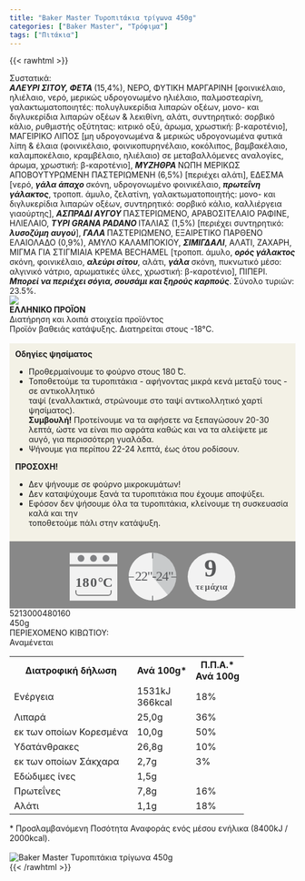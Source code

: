 ```yaml
---
title: "Baker Master Τυροπιτάκια τρίγωνα 450g"
categories: ["Baker Master", "Τρόφιμα"]
tags: ["Πιτάκια"]
---
```

{{< rawhtml >}}

<div class="sload21"><div class="product"><div id="sistatika">Συστατικά:</div><div class="alltext"><strong><em>ΑΛΕΥΡΙ ΣΙΤΟΥ, ΦΕΤΑ </em></strong>(15,4%), ΝΕΡΟ, ΦΥΤΙΚΗ ΜΑΡΓΑΡΙΝΗ [φοινικέλαιο, ηλιέλαιο, νερό, μερικώς υδρογονωμένο ηλιέλαιο, παλμοστεαρίνη, γαλακτωματοποιητές: πολυγλυκερίδια λιπαρών οξέων, μονο- και διγλυκερίδια λιπαρών οξέων &amp; λεκιθίνη, αλάτι, συντηρητικό: σορβικό κάλιο, ρυθμιστής οξύτητας: κιτρικό οξύ, άρωμα, χρωστική: β-καροτένιο], ΜΑΓΕΙΡΙΚΟ ΛΙΠΟΣ [μη υδρογονωμένα &amp; μερικώς υδρογονωμένα φυτικά λίπη &amp; έλαια (φοινικέλαιο, φοινικοπυρηνέλαιο, κοκόλιπος, βαμβακέλαιο, καλαμποκέλαιο, κραμβέλαιο, ηλιέλαιο) σε μεταβαλλόμενες αναλογίες, άρωμα, χρωστική: β-καροτένιο], <strong><em>ΜΥΖΗΘΡΑ </em></strong>ΝΩΠΗ ΜΕΡΙΚΩΣ ΑΠΟΒΟΥΤΥΡΩΜΕΝΗ ΠΑΣΤΕΡΙΩΜΕΝΗ (6,5%) [περιέχει αλάτι], ΕΔΕΣΜΑ [νερό, <strong><em>γάλα άπαχο </em></strong>σκόνη, υδρογονωμένο φοινικέλαιο, <strong><em>πρωτεΐνη γάλακτος</em></strong>, τροποπ. άμυλο, ζελατίνη, γαλακτωματοποιητής: μονο- και διγλυκερίδια λιπαρών οξέων, συντηρητικό: σορβικό κάλιο, καλλιέργεια γιαούρτης], <strong><em>ΑΣΠΡΑΔΙ ΑΥΓΟΥ </em></strong>ΠΑΣΤΕΡΙΩΜΕΝΟ, ΑΡΑΒΟΣΙΤΕΛΑΙΟ ΡΑΦΙΝΕ, ΗΛΙΕΛΑΙΟ, <strong><em>ΤΥΡΙ GRANA PADANO </em></strong>ΙΤΑΛΙΑΣ (1,5%) [περιέχει συντηρητικό: <strong><em>λυσοζύμη αυγού</em></strong>], <strong><em>ΓΑΛΑ </em></strong>ΠΑΣΤΕΡΙΩΜΕΝΟ, ΕΞΑΙΡΕΤΙΚΟ ΠΑΡΘΕΝΟ ΕΛΑΙΟΛΑΔΟ (0,9%), ΑΜΥΛΟ ΚΑΛΑΜΠΟΚΙΟΥ, <strong><em>ΣΙΜΙΓΔΑΛΙ</em></strong>, ΑΛΑΤΙ, ΖΑΧΑΡΗ, ΜΙΓΜΑ ΓΙΑ ΣΤΙΓΜΙΑΙΑ ΚΡΕΜΑ BECHAMEL [τροποπ. άμυλο, <strong><em>ορός γάλακτος </em></strong>σκόνη, φοινικέλαιο, <strong><em>αλεύρι σίτου</em></strong>, αλάτι, <strong><em>γάλα </em></strong>σκόνη, πυκνωτικό μέσο: αλγινικό νάτριο, αρωματικές ύλες, χρωστική: β-καροτένιο], ΠΙΠΕΡΙ. <strong><em>Μπορεί να περιέχει σόγια, σουσάμι και ξηρούς καρπούς</em></strong>. Σύνολο τυριών: 23.5%.</div><div id="flag"><div id="flagimage" style="margin:0"><img src="/media/icons/gr.svg"></div><span id="flagtext"><b>ΕΛΛΗΝΙΚΟ ΠΡΟΪΟΝ</b></span></div><div id="loipa">Διατήρηση και λοιπά στοιχεία προϊόντος</div><div class="alltext">Προϊόν βαθειάς κατάψυξης. Διατηρείται στους -18°C.<br><br><div style="background:#f3f1e6;padding:10px;margin:0px"><b>Οδηγίες ψησίματος</b><br><ul><li>Προθερμαίνουμε το φούρνο στους 180 ̊C.</li><li>Τοποθετούμε τα τυροπιτάκια - αφήνοντας μικρά κενά μεταξύ τους - σε αντικολλητικό<br>ταψί (εναλλακτικά, στρώνουμε στο ταψί αντικολλητικό χαρτί ψησίματος).</li><b>Συμβουλή!</b> Προτείνουμε να τα αφήσετε να ξεπαγώσουν 20-30 λεπτά, ώστε να είναι πιο αφράτα καθώς και να τα αλείψετε με αυγό, για περισσότερη γυαλάδα.<li>Ψήνουμε για περίπου 22-24 λεπτά, έως ότου ροδίσουν.</li></ul><b>ΠΡΟΣΟΧΗ!</b><br><ul><li>Δεν ψήνουμε σε φούρνο μικροκυμάτων!</li><li>Δεν καταψύχουμε ξανά τα τυροπιτάκια που έχουμε αποψύξει.</li><li>Εφόσον δεν ψήσουμε όλα τα τυροπιτάκια, κλείνουμε τη συσκευασία καλά και την<br>τοποθετούμε πάλι στην κατάψυξη.</li></ul></div><div style="width:auto;margin:0px;background:#888"><div style="max-width:292px;margin:auto;padding:20px 20px 12px"><svg viewBox="0 0 292 85.37"><defs><style>.cls-1{fill:#f2f2f2}.cls-2{font-size:15.5px;letter-spacing:-.01em}.cls-12,.cls-18,.cls-19,.cls-2,.cls-9{fill:#58595b}.cls-12,.cls-2,.cls-9{font-family:csans;font-weight:700}.cls-3{letter-spacing:-.01em}.cls-4{letter-spacing:-.01em}.cls-5{letter-spacing:0}.cls-6{letter-spacing:.01em}.cls-7{letter-spacing:-.01em}.cls-8{letter-spacing:-.01em}.cls-9{font-size:44.05px}.cls-10{fill:#808184}.cls-11{fill:gray}.cls-12{font-size:24px}.cls-13{letter-spacing:-.06em}.cls-14{letter-spacing:0}.cls-15{letter-spacing:-.01em}.cls-16{letter-spacing:-.02em}.cls-17{fill:#c8cacb}.cls-19{font-size:23.88px;font-family:csans;letter-spacing:-.05em}</style></defs><title>Asset 28</title><g id="Layer_2" data-name="Layer 2"><g id="Layer_1-2" data-name="Layer 1"><circle class="cls-1" cx="250" cy="42.34" r="42"></circle><text class="cls-2" transform="translate(221.94 64.7)">τ<tspan class="cls-3" x="7.94" y="0">ε</tspan><tspan class="cls-4" x="16.38" y="0">μ</tspan><tspan class="cls-5" x="25.73" y="0">ά</tspan><tspan class="cls-6" x="34.4" y="0">χ</tspan><tspan class="cls-7" x="42.4" y="0">ι</tspan><tspan class="cls-8" x="47.44" y="0">α</tspan></text><text class="cls-9" transform="translate(237.37 41.88)">9</text><rect class="cls-1" y="0.34" width="84" height="20"></rect><rect class="cls-1" y="24.34" width="84" height="60"></rect><circle class="cls-10" cx="20" cy="10" r="6"></circle><circle class="cls-10" cx="42" cy="10" r="6"></circle><circle class="cls-10" cx="64" cy="10" r="6"></circle><path class="cls-1" d="M68,34H16a4.05,4.05,0,0,0-4,4V66H72V38A4.05,4.05,0,0,0,68,34ZM11,66v4a5,5,0,0,0,5,5H68a5,5,0,0,0,5-5V66Z"></path><path class="cls-11" d="M72,66v4a4.05,4.05,0,0,1-4,4H16a4.05,4.05,0,0,1-4-4V66H10v4a6,6,0,0,0,6,6H68a6,6,0,0,0,6-6V66Z"></path><text class="cls-12" transform="translate(10.1 60.39)"><tspan class="cls-13">1</tspan><tspan class="cls-14" x="12.36" y="0">8</tspan><tspan class="cls-15" x="26.09" y="0">0</tspan><tspan class="cls-16" x="39.58" y="0">°</tspan><tspan x="48.43" y="0">C</tspan></text><circle class="cls-17" cx="146" cy="42" r="42"></circle><path class="cls-1" d="M146,42l26.88,32.27A42,42,0,1,1,145.94,0Z"></path><path class="cls-18" d="M146.19,10.37a.66.66,0,0,1-.66-.66V1.06a.67.67,0,1,1,1.33,0V9.71A.66.66,0,0,1,146.19,10.37Z"></path><path class="cls-18" d="M188,43.55h-8.66a.67.67,0,0,1,0-1.33H188a.67.67,0,0,1,0,1.33Z"></path><path class="cls-18" d="M146.19,85.37a.67.67,0,0,1-.66-.66V76.05a.67.67,0,0,1,1.33,0v8.66A.67.67,0,0,1,146.19,85.37Z"></path><path class="cls-18" d="M113,43.55h-8.65a.67.67,0,1,1,0-1.33H113a.67.67,0,0,1,0,1.33Z"></path><text class="cls-19" transform="translate(115.18 49.09)">22"-24"</text></g></g></svg></div></div></div><div id="barcode"><div id="barimage1"></div><span id="bartext">5213000480160</span></div><div id="varos"><div id="varosimage1"></div><span id="varostext">450g</span></div><div id="kivotio">ΠΕΡΙΕΧΟΜΕΝΟ ΚΙΒΩΤΙΟΥ:<br>Αναμένεται</div><table id="diatable"><tbody><tr><th>Διατροφική δήλωση</th><th>Ανά 100g*</th><th>Π.Π.Α.*<br>Ανά 100g</th></tr><tr><td class="texr2">Ενέργεια</td><td class="texr">1531kJ<br>366kcal</td><td class="texr">18%</td></tr><tr><td class="texr2">Λιπαρά</td><td class="texr">25,0g</td><td class="texr">36%</td></tr><tr><td class="gray">εκ των οποίων Κορεσµένα</td><td class="gray2">10,0g</td><td class="gray2">50%</td></tr><tr><td class="texr2">Yδατάνθρακες</td><td class="texr">26,8g</td><td class="texr">10%</td></tr><tr><td class="gray">εκ των οποίων Σάκχαρα</td><td class="gray2">2,7g</td><td class="gray2">3%</td></tr><tr><td class="texr2">Εδώδιμες ίνες</td><td class="texr">1,5g</td><td class="texr"></td></tr><tr><td class="texr2">Πρωτεΐνες</td><td class="texr">7,8g</td><td class="texr">16%</td></tr><tr><td class="texr2">Αλάτι</td><td class="texr">1,1g</td><td class="texr">18%</td></tr></tbody></table><div class="alltext">* Προσλαμβανόμενη Ποσότητα Αναφοράς ενός μέσου ενήλικα (8400kJ / 2000kcal).</div><br><div class="pimg"><img alt="Baker Master Τυροπιτάκια τρίγωνα 450g" title="Baker Master Τυροπιτάκια τρίγωνα 450g" src="/media/images/baker-master-tyropitakia-trigwna-450g.jpg"></div></div></div>
{{< /rawhtml >}}


